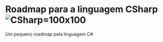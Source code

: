 # Roadmap para a linguagem CSharp ![CSharp](https://camo.githubusercontent.com/6d59b4ecdd84c7ac91535c70b8e1bb31803e35072d71a3a4430f37dd53eded0f/68747470733a2f2f63646e2e69636f6e2d69636f6e732e636f6d2f69636f6e73322f323431352f504e472f3531322f6373686172705f6f726967696e616c5f6c6f676f5f69636f6e5f3134363537382e706e67)=100x100

Um pequeno roadmap pela linguagem C#
